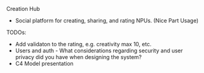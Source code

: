 Creation Hub
 - Social platform for creating, sharing, and rating NPUs. (Nice Part Usage)


TODOs:
 - Add validaton to the rating, e.g. creativity max 10, etc.
 - Users and auth - What considerations regarding security and user privacy did you have when designing the system?
 - C4 Model presentation
